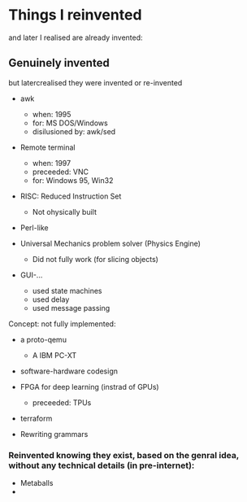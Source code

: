 # Things I reinvented

and later I realised are already invented:

## Genuinely invented
but latercrealised they were invented or re-invented

* awk
    * when: 1995
    * for: MS DOS/Windows
    * disilusioned by: awk/sed
* Remote terminal
    * when: 1997
    * preceeded: VNC
    * for: Windows 95, Win32
* RISC: Reduced Instruction Set
   * Not ohysically built

* Perl-like

* Universal Mechanics problem solver (Physics Engine)
   * Did not fully work (for slicing objects)

* GUI-...
   * used state machines
   * used delay
   * used message passing

Concept: not fully implemented:

* a proto-qemu
   * A IBM PC-XT

* software-hardware codesign
* FPGA for deep learning (instrad of GPUs)
   * preceeded: TPUs
* terraform

* Rewriting grammars

### Reinvented knowing they exist, based on the genral idea, without any technical details (in pre-internet):
* Metaballs
* 
